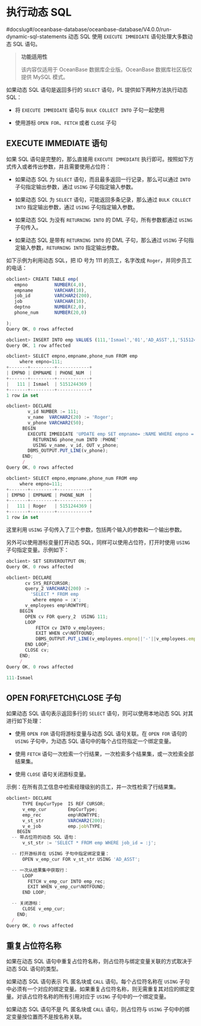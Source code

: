 执行动态 SQL 
=============================
#docslug#/oceanbase-database/oceanbase-database/V4.0.0/run-dynamic-sql-statements
动态 SQL 使用 `EXECUTE IMMEDIATE` 语句处理大多数动态 SQL 语句。

>**功能适用性**
>
>该内容仅适用于 OceanBase 数据库企业版。OceanBase 数据库社区版仅提供 MySQL 模式。

如果动态 SQL 语句是返回多行的 `SELECT` 语句，PL 提供如下两种方法执行动态 SQL：

* 将 `EXECUTE IMMEDIATE` 语句与 `BULK COLLECT INTO` 子句一起使用

  

* 使用游标 `OPEN FOR`、`FETCH` 或者 `CLOSE` 子句

  




EXECUTE IMMEDIATE 语句 
-----------------------------------------

如果 SQL 语句是完整的，那么直接用 `EXECUTE IMMEDIATE` 执行即可。按照如下方式传入或者传出参数，并且需要使用占位符：

* 如果动态 SQL 为 `SELECT` 语句，而且最多返回一行记录，那么可以通过 `INTO` 子句指定输出参数，通过 `USING` 子句指定输入参数。

  

* 如果动态 SQL 为 `SELECT` 语句，可能返回多条记录，那么通过 `BULK COLLECT INTO` 指定输出参数，通过 `USING` 子句指定输入参数。

  

* 如果动态 SQL 为没有 `RETURNING INTO` 的 DML 子句，所有参数都通过 `USING` 子句传入。

  

* 如果动态 SQL 是带有 `RETURNING INTO` 的 DML 子句，那么通过 `USING` 子句指定输入参数，`RETURNING INTO` 指定输出参数。

  




如下示例为利用动态 SQL，把 ID 号为 111 的员工，名字改成 `Roger`，并同步员工的电话：

```javascript
obclient> CREATE TABLE emp(  
   empno          NUMBER(4,0),  
   empname        VARCHAR(10),
   job_id         VARCHAR2(200), 
   job            VARCHAR(10),    
   deptno         NUMBER(2,0),
   phone_num      NUMBER(20,0)

);
Query OK, 0 rows affected 

obclient> INSERT INTO emp VALUES (111,'Ismael','01','AD_ASST',1,'5151244369');
Query OK, 1 row affected 

obclient> SELECT empno,empname,phone_num FROM emp
     where empno=111;
+-------+---------+------------+
| EMPNO | EMPNAME | PHONE_NUM  |
+-------+---------+------------+
|   111 | Ismael  | 5151244369 |
+-------+---------+------------+
1 row in set 

obclient> DECLARE
        v_id NUMBER := 111;
        v_name  VARCHAR2(20) := 'Roger';
        v_phone VARCHAR2(50);
      BEGIN
        EXECUTE IMMEDIATE 'UPDATE emp SET empname= :NAME WHERE empno = :ID
          RETURNING phone_num INTO :PHONE'
          USING v_name, v_id, OUT v_phone;
        DBMS_OUTPUT.PUT_LINE(v_phone);
      END;
      /
Query OK, 0 rows affected 

obclient> SELECT empno,empname,phone_num FROM emp
     where empno=111;
+-------+---------+------------+
| EMPNO | EMPNAME | PHONE_NUM  |
+-------+---------+------------+
|   111 | Roger   | 5151244369 |
+-------+---------+------------+
1 row in set 
```



这里利用 `USING` 子句传入了三个参数，包括两个输入的参数和一个输出参数。

另外可以使用游标变量打开动态 SQL，同样可以使用占位符，打开时使用 `USING` 子句指定变量。示例如下：

```javascript
obclient> SET SERVEROUTPUT ON;
Query OK, 0 rows affected 

obclient> DECLARE
       cv SYS_REFCURSOR;
       query_2 VARCHAR2(200) :=
         'SELECT * FROM emp
          where empno = :x';
       v_employees emp%ROWTYPE;
     BEGIN
       OPEN cv FOR query_2  USING 111;
       LOOP
           FETCH cv INTO v_employees;
           EXIT WHEN cv%NOTFOUND;
           DBMS_OUTPUT.PUT_LINE(v_employees.empno||'-'||v_employees.empname);
       END LOOP;
       CLOSE cv;
     END;
     /
Query OK, 0 rows affected 

111-Ismael
```



OPEN FOR\\FETCH\\CLOSE 子句 
----------------------------------------------

如果动态 SQL 语句表示返回多行的 `SELECT` 语句，则可以使用本地动态 SQL 对其进行如下处理：

* 使用 `OPEN FOR` 语句将游标变量与动态 SQL 语句关联。在 `OPEN FOR` 语句的 `USING` 子句中，为动态 SQL 语句中的每个占位符指定一个绑定变量。

  

* 使用 `FETCH` 语句一次检索一个行结果，一次检索多个结果集，或一次检索全部结果集。

  

* 使用 `CLOSE` 语句关闭游标变量。

  




示例：在所有员工信息中检索经理级别的员工，并一次性检索了行结果集。

```javascript
obclient> DECLARE
      TYPE EmpCurType  IS REF CURSOR;
      v_emp_cur        EmpCurType;
      emp_rec          emp%ROWTYPE;
      v_st_str         VARCHAR2(200);
      v_e_job          emp.job%TYPE;
    BEGIN
  -- 带占位符的动态 SQL 语句：
      v_st_str := 'SELECT * FROM emp WHERE job_id = :j';

  -- 打开游标并在 USING 子句中指定绑定变量：
      OPEN v_emp_cur FOR v_st_str USING 'AD_ASST';

  -- 一次从结果集中获取行：
      LOOP
        FETCH v_emp_cur INTO emp_rec;
        EXIT WHEN v_emp_cur%NOTFOUND;
      END LOOP;

  -- 关闭游标：
      CLOSE v_emp_cur;
    END;
  /
Query OK, 0 rows affected 
```



重复占位符名称 
----------------------------

如果在动态 SQL 语句中重复占位符名称，则占位符与绑定变量关联的方式取决于动态 SQL 语句的类型。

如果动态 SQL 语句表示 PL 匿名块或 `CALL` 语句。每个占位符名称在 `USING` 子句中必须有一个对应的绑定变量。如果重复占位符名称，则无需重复其对应的绑定变量。对该占位符名称的所有引用对应于 `USING` 子句中的一个绑定变量。

如果动态 SQL 语句不是 PL 匿名块或 `CALL` 语句，则占位符与 `USING` 子句中的绑定变量按位置而不是按名称关联。
